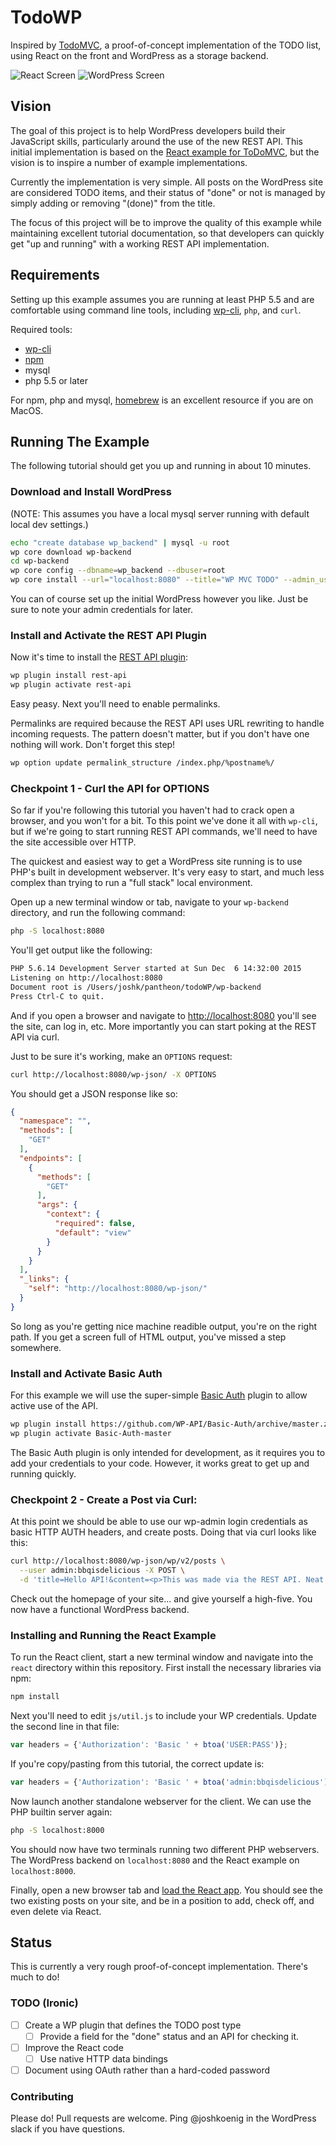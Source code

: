 # TodoWP

Inspired by [TodoMVC](http://todomvc.com), a proof-of-concept implementation of the TODO list, using React on the front and WordPress as a storage backend.

![React Screen](https://raw.github.com/joshkoenig/todo-wp/master/react_screen.png)
![WordPress Screen](https://raw.github.com/joshkoenig/todo-wp/master/wp_admin_screen.png)

## Vision

The goal of this project is to help WordPress developers build their JavaScript skills, particularly around the use of the new REST API. This initial implementation is based on the [React example for ToDoMVC](http://todomvc.com/examples/react/#/), but the vision is to inspire a number of example implementations.

Currently the implementation is very simple. All posts on the WordPress site are considered TODO items, and their status of "done" or not is managed by simply adding or removing "(done)" from the title. 

The focus of this project will be to improve the quality of this example while maintaining excellent tutorial documentation, so that developers can quickly get "up and running" with a working REST API implementation.

## Requirements

Setting up this example assumes you are running at least PHP 5.5 and are comfortable using command line tools, including [wp-cli](http://wp-cli.org/), `php`, and `curl`.

Required tools:

- [wp-cli](http://wp-cli.org/)
- [npm](https://www.npmjs.com/)
- mysql
- php 5.5 or later

For npm, php and mysql, [homebrew](http://brew.sh/) is an excellent resource if you are on MacOS. 

## Running The Example

The following tutorial should get you up and running in about 10 minutes.

### Download and Install WordPress

(NOTE: This assumes you have a local mysql server running with default local dev settings.)

```bash
echo "create database wp_backend" | mysql -u root
wp core download wp-backend
cd wp-backend
wp core config --dbname=wp_backend --dbuser=root
wp core install --url="localhost:8080" --title="WP MVC TODO" --admin_user="admin" --admin_password="bbqisdelicious" --admin_email="noreply@test.com"
```

You can of course set up the initial WordPress however you like. Just be sure to note your admin credentials for later. 

### Install and Activate the REST API Plugin

Now it's time to install the [REST API plugin](https://wordpress.org/plugins/rest-api/):

```bash
wp plugin install rest-api
wp plugin activate rest-api
```

Easy peasy. Next you'll need to enable permalinks. 

Permalinks are required because the REST API uses URL rewriting to handle incoming requests. The pattern doesn't matter, but if you don't have one nothing will work. Don't forget this step!

```bash
wp option update permalink_structure /index.php/%postname%/
```

### Checkpoint 1 - Curl the API for OPTIONS

So far if you're following this tutorial you haven't had to crack open a browser, and you won't for a bit. To this point we've done it all with `wp-cli`, but if we're going to start running REST API commands, we'll need to have the site accessible over HTTP.

The quickest and easiest way to get a WordPress site running is to use PHP's built in development webserver. It's very easy to start, and much less complex than trying to run a "full stack" local environment.

Open up a new terminal window or tab, navigate to your `wp-backend` directory, and run the following command:

```bash
php -S localhost:8080
```

You'll get output like the following:

```bash
PHP 5.6.14 Development Server started at Sun Dec  6 14:32:00 2015
Listening on http://localhost:8080
Document root is /Users/joshk/pantheon/todoWP/wp-backend
Press Ctrl-C to quit.
```

And if you open a browser and navigate to [http://localhost:8080](http://localhost:8080) you'll see the site, can log in, etc. More importantly you can start poking at the REST API via curl.

Just to be sure it's working, make an `OPTIONS` request:

```bash
curl http://localhost:8080/wp-json/ -X OPTIONS
```
You should get a JSON response like so:

```json
{
  "namespace": "",
  "methods": [
    "GET"
  ],
  "endpoints": [
    {
      "methods": [
        "GET"
      ],
      "args": {
        "context": {
          "required": false,
          "default": "view"
        }
      }
    }
  ],
  "_links": {
    "self": "http://localhost:8080/wp-json/"
  }
}
```

So long as you're getting nice machine readible output, you're on the right path. If you get a screen full of HTML output, you've missed a step somewhere. 

### Install and Activate Basic Auth

For this example we will use the super-simple [Basic Auth](https://github.com/WP-API/Basic-Auth) plugin to allow active use of the API.

```bash
wp plugin install https://github.com/WP-API/Basic-Auth/archive/master.zip
wp plugin activate Basic-Auth-master
```

The Basic Auth plugin is only intended for development, as it requires you to add your credentials to your code. However, it works great to get up and running quickly. 

### Checkpoint 2 - Create a Post via Curl:

At this point we should be able to use our wp-admin login credentials as basic HTTP AUTH headers, and create posts. Doing that via curl looks like this:

```bash
curl http://localhost:8080/wp-json/wp/v2/posts \
  --user admin:bbqisdelicious -X POST \
  -d 'title=Hello API!&content=<p>This was made via the REST API. Neat!</p>&status=publish'
```

Check out the homepage of your site... and give yourself a high-five. You now have a functional WordPress backend. 

### Installing and Running the React Example

To run the React client, start a new terminal window and navigate into the `react` directory within this repository. First install the necessary libraries via npm:

```bash
npm install
```

Next you'll need to edit `js/util.js` to include your WP credentials. Update the second line in that file:

```js
var headers = {'Authorization': 'Basic ' + btoa('USER:PASS')};
```

If you're copy/pasting from this tutorial, the correct update is:

```js
var headers = {'Authorization': 'Basic ' + btoa('admin:bbqisdelicious')};
```

Now launch another standalone webserver for the client. We can use the PHP builtin server again:

```bash
php -S localhost:8000
```

You should now have two terminals running two different PHP webservers. The WordPress backend on `localhost:8080` and the React example on `localhost:8000`.

Finally, open a new browser tab and [load the React app](http://localhost:8000). You should see the two existing posts on your site, and be in a position to add, check off, and even delete via React.

## Status

This is currently a very rough proof-of-concept implementation. There's much to do! 

### TODO (Ironic)

- [ ] Create a WP plugin that defines the TODO post type
  - [ ] Provide a field for the "done" status and an API for checking it.
- [ ] Improve the React code
  - [ ] Use native HTTP data bindings
- [ ] Document using OAuth rather than a hard-coded password

### Contributing

Please do! Pull requests are welcome. Ping @joshkoenig in the WordPress slack if you have questions.
